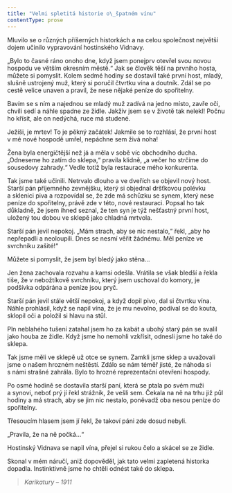 ```yaml
---
title: "Velmi spletitá historie o\_špatném vínu"
contentType: prose
---
```


<section>

Mluvilo se o různých příšerných historkách a na celou společnost největší dojem učinilo vypravování hostinského Vidnavy.

„Bylo to časné ráno onoho dne, když jsem ponejprv otevřel svou novou hospodu ve větším okresním městě.“ Jak se člověk těší na prvního hosta, můžete si pomyslit. Kolem sedmé hodiny se dostavil také první host, mladý, slušně ustrojený muž, který si poručil čtvrtku vína a doutník. Zdál se po cestě velice unaven a pravil, že nese nějaké peníze do spořitelny.

Bavím se s ním a najednou se mladý muž zadívá na jedno místo, zavře oči, chvíli sedí a náhle spadne ze židle. Jakživ jsem se v životě tak nelekl! Počnu ho křísit, ale on nedýchá, ruce má studené.

Ježíši, je mrtev! To je pěkný začátek! Jakmile se to rozhlásí, že první host v mé nové hospodě umřel, nepáchne sem živá noha!

Žena byla energičtější než já a měla v sobě víc obchodního ducha. „Odneseme ho zatím do sklepa,“ pravila klidně, „a večer ho strčíme do sousedovy zahrady.“ Vedle totiž byla restaurace mého konkurenta.

Tak jsme také učinili. Netrvalo dlouho a ve dveřích se objevil nový host. Starší pán příjemného zevnějšku, který si objednal dršťkovou polévku a sklenici piva a rozpovídal se, že zde má schůzku se synem, který nese peníze do spořitelny, právě zde v této, nové restauraci. Popsal ho tak důkladně, že jsem ihned seznal, že ten syn je týž nešťastný první host, uložený tou dobou ve sklepě jako chladná mrtvola.

Starší pán jevil nepokoj. „Mám strach, aby se nic nestalo,“ řekl, „aby ho nepřepadli a neoloupili. Dnes se nesmí věřit žádnému. Měl peníze ve svrchníku zašité!“

Můžete si pomyslit, že jsem byl bledý jako stěna…

Jen žena zachovala rozvahu a kamsi odešla. Vrátila se však bledší a řekla tiše, že v nebožtíkově svrchníku, který jsem uschoval do komory, je podšívka odpárána a peníze jsou pryč.

Starší pán jevil stále větší nepokoj, a když dopil pivo, dal si čtvrtku vína. Náhle prohlásil, když se napil vína, že je mu nevolno, podíval se do kouta, sklopil oči a položil si hlavu na stůl.

Pln neblahého tušení zatahal jsem ho za kabát a ubohý starý pán se svalil jako houba ze židle. Když jsme ho nemohli vzkřísit, odnesli jsme ho také do sklepa.

Tak jsme měli ve sklepě už otce se synem. Zamkli jsme sklep a uvažovali jsme o našem hrozném neštěstí. Zdálo se nám téměř jisté, že náhoda si s námi strašné zahrála. Bylo to hrozné reprezentační otevření hospody.

Po osmé hodině se dostavila starší paní, která se ptala po svém muži a synovi, neboť prý jí řekl strážník, že vešli sem. Čekala na ně na trhu již půl hodiny a má strach, aby se jim nic nestalo, poněvadž oba nesou peníze do spořitelny.

Třesoucím hlasem jsem jí řekl, že takoví páni zde dosud nebyli.

„Pravila, že na ně počká…“

Hostinský Vidnava se napil vína, přejel si rukou čelo a skácel se ze židle.

Skonal v mém náručí, aniž dopověděl, jak tato velmi zapletená historka dopadla. Instinktivně jsme ho chtěli odnést také do sklepa.

</section>

<section>

> _Karikatury – 1911_

</section>
